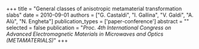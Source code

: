 +++
title = "General classes of anisotropic metamaterial transformation slabs"
date = 2010-09-01
authors = ["G. Castaldi", "I. Gallina", "V. Galdi", "A. Alù", "N. Engheta"]
publication_types = ['paper-conference']
abstract = ""
selected = false
publication = "*Proc. 4th International Congress on Advanced Electromagnetic Materials in Microwaves and Optics (METAMATERIALS)*"
+++

